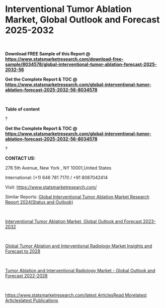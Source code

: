 <h1>Interventional Tumor Ablation Market, Global Outlook and Forecast 2025-2032</h1><br/><p><strong>Download FREE Sample of this Report @ <a href="https://www.statsmarketresearch.com/download-free-sample/8034578/global-interventional-tumor-ablation-forecast-2025-2032-56">https://www.statsmarketresearch.com/download-free-sample/8034578/global-interventional-tumor-ablation-forecast-2025-2032-56</a></strong></p>
 
 
 
 <div><b>Get the Complete Report & TOC @ <a href="https://www.statsmarketresearch.com/global-interventional-tumor-ablation-forecast-2025-2032-56-8034578">https://www.statsmarketresearch.com/global-interventional-tumor-ablation-forecast-2025-2032-56-8034578</a></b></div>
 
 
 
 <p><br />
 
 <b>Table of content</b></p>
 
 
 
 <p>? </p>
 
 
 
 <div><b>Get the Complete Report & TOC @ <a href="https://www.statsmarketresearch.com/global-interventional-tumor-ablation-forecast-2025-2032-56-8034578">https://www.statsmarketresearch.com/global-interventional-tumor-ablation-forecast-2025-2032-56-8034578</a></b></div>
 
 
 
 <p>? </p>
 
 
 
 <p><b>CONTACT US:</b><br />
 
 276 5th Avenue, New York , NY 10001,United States<br />
 
 International: (+1) 646 781 7170 / +91 8087042414<br />
 
 Visit: <a href="https://www.statsmarketresearch.com/">https://www.statsmarketresearch.com/</a><br />
 
 Similar Reports: <a href="https://www.statsmarketresearch.com/global-interventional-tumor-ablation-forecast-2025-2032-56-8034578">Global Interventional Tumor Ablation Market Research Report 2024(Status and Outlook)</a><br />
 
 <br />
 
 <a href="https://www.statsmarketresearch.com/global-interventional-tumor-ablation-forecast-2025-2032-56-8034578">Interventional Tumor Ablation Market, Global Outlook and Forecast 2023-2032</a><br />
 
 <br />
 
 <a href="https://www.statsmarketresearch.com/global-interventional-tumor-ablation-forecast-2025-2032-56-8034578">Global Tumor Ablation and Interventional Radiology Market Insights and Forecast to 2028</a><br />
 
 <br />
 
 <a href="https://www.statsmarketresearch.com/global-interventional-tumor-ablation-forecast-2025-2032-56-8034578">Tumor Ablation and Interventional Radiology Market - Global Outlook and Forecast 2022-2028</a><br />
 
 <br />
 
 <a href="https://gyeongbokgung.com">https://www.statsmarketresearch.com/</a><a href="https://hallyeomaritime.com">latest Articles</a><a href="https://jingwansa.com">Read More</a><a href="https://nguoiviet.jp/">latest Articles</a><a href="https://www.intelmarketresearch.com/">latest Publications</a></p>